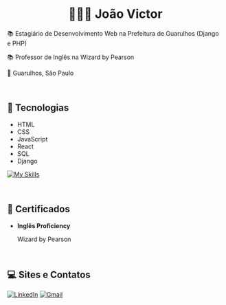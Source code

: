 <div id="content">
  <h1 align="center"><strong> 👨🏽‍🚀 João Victor</strong></h1>
  <p>📚 Estagiário de Desenvolvimento Web na Prefeitura de Guarulhos (Django e PHP)</p>
  <p>📚 Professor de Inglês na Wizard by Pearson </p>
  <p>📍 Guarulhos, São Paulo</p> <br>


## 🚀 Tecnologias
  <ul>
    <li>HTML</li>
    <li>CSS</li>
    <li>JavaScript</li>
    <li>React</li>
    <li>SQL</li>
    <li>Django</li>
  </ul>

  [![My Skills](https://skillicons.dev/icons?i=html,css,js,react,mysql,django)](https://skillicons.dev) <p><br>
  
## 📄 Certificados
<ul>
  <li><strong>Inglês Proficiency</strong></li>
  <p>Wizard by Pearson</p>
</ul> <br>

## 💻 Sites e Contatos
[![LinkedIn](https://img.shields.io/badge/linkedin-%230077B5.svg?style=for-the-badge&logo=linkedin&logoColor=white)](https://www.linkedin.com/in/jo%C3%A3o-victor-bezerra-5219a3201/)
[![Gmail](https://img.shields.io/badge/Gmail-D14836?style=for-the-badge&logo=gmail&logoColor=white)](mailto:joaovicbezerra.c@gmail.com)

</div>


